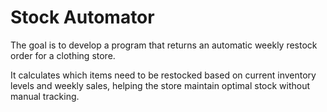 # Stock Automator

The goal is to develop a program that returns an automatic weekly restock order for a clothing store. 

It calculates which items need to be restocked based on current inventory levels and weekly sales, helping the store maintain optimal stock without manual tracking.